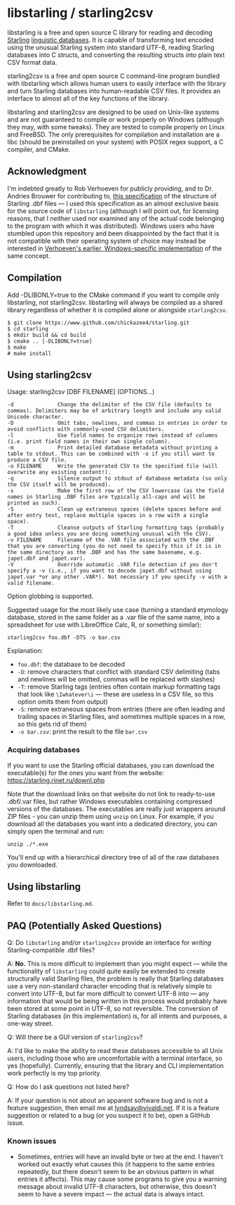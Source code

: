 # libstarling / starling2csv

libstarling is a free and open source C library for reading and decoding [Starling](https://starling.rinet.ru/index2.php?lan=en) [linguistic databases](https://starling.rinet.ru/downl.php). It is capable of transforming text encoded using the unusual Starling system into standard UTF-8, reading Starling databases into C structs, and converting the resulting structs into plain text CSV format data.

starling2csv is a free and open source C command-line program bundled with libstarling which allows human users to easily interface with the library and turn Starling databases into human-readable CSV files. It provides an interface to almost all of the key functions of the library.

libstarling and starling2csv are designed to be used on Unix-like systems and are not guaranteed to compile or work properly on Windows (although they may, with some tweaks). They are tested to compile properly on Linux and FreeBSD. The only prerequisites for compilation and installation are a libc (should be preinstalled on your system) with POSIX regex support, a C compiler, and CMake.

## Acknowledgment

I'm indebted greatly to Rob Verhoeven for publicly providing, and to Dr. Andries Brouwer for contributing to, [this specification](https://github.com/rhaver/starling/blob/master/doc/starling-dbf.pdf) of the structure of Starling .dbf files — I used this specification as an almost exclusive basis for the source code of `libstarling` (although I will point out, for licensing reasons, that I neither used nor examined any of the actual code belonging to the program with which it was distributed). Windows users who have stumbled upon this repository and been disappointed by the fact that it is not compatible with their operating system of choice may instead be interested in [Verhoeven's earlier, Windows-specific implementation](https://github.com/rhaver/starling) of the same concept.

## Compilation

Add -DLIBONLY=true to the CMake command if you want to compile only libstarling, not starling2csv. libstarling will always be compiled as a shared library regardless of whether it is compiled alone or alongside `starling2csv`.

    $ git clone https://www.github.com/chickazee4/starling.git
    $ cd starling
    $ mkdir build && cd build
    $ cmake .. [-DLIBONLY=true]
    $ make
    # make install

## Using starling2csv

Usage: starling2csv [DBF FILENAME] (OPTIONS...)

    -d              Change the delimiter of the CSV file (defaults to commas). Delimiters may be of arbitrary length and include any valid Unicode character.
    -D              Omit tabs, newlines, and commas in entries in order to avoid conflicts with commonly-used CSV delimiters.
    -l              Use field names to organize rows instead of columns (i.e. print field names in their own single column).
    -m              Print detailed database metadata without printing a table to stdout. This can be combined with -o if you still want to produce a CSV file.
    -o FILENAME     Write the generated CSV to the specified file (will overwrite any existing content!).
    -q              Silence output to stdout of database metadata (so only the CSV itself will be produced).
    -s              Make the first row of the CSV lowercase (as the field names in Starling .DBF files are typically all-caps and will be printed as such).
    -S              Clean up extraneous spaces (delete spaces before and after entry text, replace multiple spaces in a row with a single space).
    -T              Cleanse outputs of Starling formatting tags (probably a good idea unless you are doing something unusual with the CSV).
    -v FILENAME     Filename of the .VAR file associated with the .DBF that you are converting (you do not need to specify this if it is in the same directory as the .DBF and has the same basename, e.g. japet.dbf and japet.var).
    -V              Override automatic .VAR file detection if you don't specify a -v (i.e., if you want to decode japet.dbf without using japet.var *or any other .VAR*). Not necessary if you specify -v with a valid filename.

Option globbing is supported.

Suggested usage for the most likely use case (turning a standard etymology database, stored in the same folder as a .var file of the same name, into a spreadsheet for use with LibreOffice Calc, R, or something similar):

    starling2csv foo.dbf -DTS -o bar.csv

Explanation:

* `foo.dbf`: the database to be decoded
* `-D`: remove characters that conflict with standard CSV delimiting (tabs and newlines will be omitted, commas will be replaced with slashes)
* `-T`: remove Starling tags (entries often contain markup formatting tags that look like `\Iwhatever\i` — these are useless in a CSV file, so this option omits them from output)
* `-S`: remove extraneous spaces from entries (there are often leading and trailing spaces in Starling files, and sometimes multiple spaces in a row, so this gets rid of them)
* `-o bar.csv`: print the result to the file `bar.csv`

### Acquiring databases

If you want to use the Starling official databases, you can download the executable(s) for the ones you want from the website: https://starling.rinet.ru/downl.php

Note that the download links on that website do not link to ready-to-use .dbf/.var files, but rather Windows executables containing compressed versions of the databases. The executables are really just wrappers around ZIP files - you can unzip them using `unzip` on Linux. For example, if you download all the databases you want into a dedicated directory, you can simply open the terminal and run:

    unzip ./*.exe

You'll end up with a hierarchical directory tree of all of the raw databases you downloaded.

## Using libstarling

Refer to `docs/libstarling.md`.

## PAQ (Potentially Asked Questions)

Q: Do `libstarling` and/or `starling2csv` provide an interface for *writing* Starling-compatible .dbf files?

A: **No.** This is more difficult to implement than you might expect — while the functionality of `libstarling` could quite easily be extended to create structurally valid Starling files, the problem is really that Starling databases use a very non-standard character encoding that is relatively simple to convert into UTF-8, but far more difficult to convert UTF-8 into — any information that would be being written in this process would probably have been stored at some point in UTF-8, so not reversible. The conversion of Starling databases (in this implementation) is, for all intents and purposes, a one-way street.

Q: Will there be a GUI version of `starling2csv`?

A: I'd like to make the ability to read these databases accessible to all Unix users, including those who are uncomfortable with a terminal interface, so yes (hopefully). Currently, ensuring that the library and CLI implementation work perfectly is my top priority.

Q: How do I ask questions not listed here?

A: If your question is not about an apparent software bug and is not a feature suggestion, then email me at <lyndsay@vivaldi.net>. If it is a feature suggestion or related to a bug (or you suspect it to be), open a GitHub issue.

### Known issues

* Sometimes, entries will have an invalid byte or two at the end. I haven't worked out exactly what causes this (it happens to the same entries repeatedly, but there doesn't seem to be an obvious pattern in what entries it affects). This may cause some programs to give you a warning message about invalid UTF-8 characters, but otherwise, this doesn't seem to have a severe impact — the actual data is always intact.

